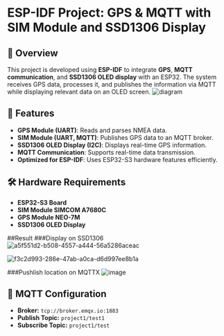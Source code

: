 # ESP-IDF Project: GPS & MQTT with SIM Module and SSD1306 Display

## 📌 Overview
This project is developed using **ESP-IDF** to integrate **GPS**, **MQTT communication**, and **SSD1306 OLED display** with an ESP32. The system receives GPS data, processes it, and publishes the information via MQTT while displaying relevant data on an OLED screen.
![diagram](https://github.com/user-attachments/assets/7d1e23f5-38da-4d85-9b4f-187925299578)

## 🚀 Features
- **GPS Module (UART)**: Reads and parses NMEA data.
- **SIM Module (UART, MQTT)**: Publishes GPS data to an MQTT broker.
- **SSD1306 OLED Display (I2C)**: Displays real-time GPS information.
- **MQTT Communication**: Supports real-time data transmission.
- **Optimized for ESP-IDF**: Uses ESP32-S3 hardware features efficiently.

## 🛠 Hardware Requirements
- **ESP32-S3 Board**
- **SIM Module SIMCOM A7680C**
- **GPS Module NEO-7M**
- **SSD1306 OLED Display**

##Result
###Display on SSD1306
![a5f551d2-b508-4557-a444-56a5286aceac](https://github.com/user-attachments/assets/5786d198-5a96-4e16-b3d5-f72ae16eea5b)

![f3c2d993-286e-47ab-a0ca-d6d997ee8b1a](https://github.com/user-attachments/assets/6623039f-5f14-4c63-a71f-f22a4ca203b6)

###Pushlish location on MQTTX
![image](https://github.com/user-attachments/assets/fb9d4095-dffe-456c-a807-751152d861d2)


## 📡 MQTT Configuration
- **Broker:** `tcp://broker.emqx.io:1883`
- **Publish Topic:** `project1/test1`
- **Subscribe Topic:** `project1/test`

